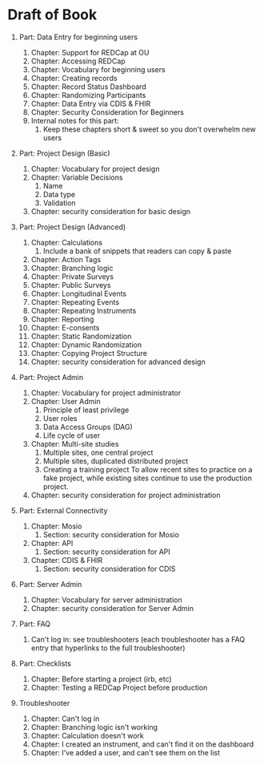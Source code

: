 Draft of Book
=================

1.  Part: Data Entry for beginning users
    1.  Chapter: Support for REDCap at OU
    1.  Chapter: Accessing REDCap
    1.  Chapter: Vocabulary for beginning users
    1.  Chapter: Creating records
    1.  Chapter: Record Status Dashboard
    1.  Chapter: Randomizing Participants
    1.  Chapter: Data Entry via CDIS & FHIR
    1.  Chapter: Security Consideration for Beginners
    1.  Internal notes for this part:
        1.  Keep these chapters short & sweet so you don't overwhelm new users

1.  Part: Project Design (Basic)
    1. Chapter: Vocabulary for project design
    1. Chapter: Variable Decisions
       1.  Name
       1.  Data type
       1.  Validation
    1. Chapter: security consideration for basic design

1.  Part: Project Design (Advanced)
    1. Chapter: Calculations
       1. Include a bank of snippets that readers can copy & paste
    1. Chapter: Action Tags
    1. Chapter: Branching logic
    1. Chapter: Private Surveys
    1. Chapter: Public Surveys
    1. Chapter: Longitudinal Events
    1. Chapter: Repeating Events
    1. Chapter: Repeating Instruments
    1. Chapter: Reporting
    1. Chapter: E-consents
    1. Chapter: Static Randomization
    1. Chapter: Dynamic Randomization
    1. Chapter: Copying Project Structure
    1. Chapter: security consideration for advanced design

1.  Part: Project Admin
    1.  Chapter: Vocabulary for project administrator
    1.  Chapter: User Admin
        1.  Principle of least privilege
        1.  User roles
        1.  Data Access Groups (DAG)
        1.  Life cycle of user
    1.  Chapter: Multi-site studies
        1.  Multiple sites, one central project
        1.  Multiple sites, duplicated distributed project
        1.  Creating a training project
            To allow recent sites to practice on a fake project,
            while existing sites continue to use the production project.
    1.  Chapter: security consideration for project administration

1.  Part: External Connectivity
    1.  Chapter: Mosio
        1.  Section: security consideration for Mosio
    1. Chapter: API
        1.  Section: security consideration for API
    1. Chapter: CDIS & FHIR
        1.  Section: security consideration for CDIS

1.  Part: Server Admin
    1.  Chapter: Vocabulary for server administration
    1.  Chapter: security consideration for Server Admin

1.  Part: FAQ
    1.  Can't log in: see troubleshooters (each troubleshooter has a FAQ entry that hyperlinks to the full troubleshooter)

1.  Part: Checklists
    1.  Chapter: Before starting a project (irb, etc)
    1.  Chapter: Testing a REDCap Project before production

1.  Troubleshooter
    1.  Chapter: Can't log in
    1.  Chapter: Branching logic isn't working
    1.  Chapter: Calculation doesn't work
    1.  Chapter: I created an instrument, and can't find it on the dashboard
    1.  Chapter: I've added a user, and can't see them on the list
